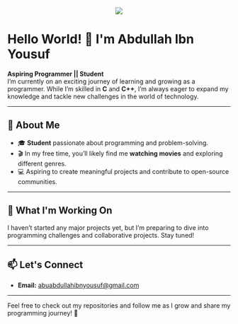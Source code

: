 <div  align="center">
<img src="https://i.giphy.com/media/v1.Y2lkPTc5MGI3NjExcnhtZG96cGhhaGZjcnY4ajBuMjI1MTFscnpoMDhmbXF4YnM0amFxaiZlcD12MV9pbnRlcm5hbF9naWZfYnlfaWQmY3Q9Zw/Ws6T5PN7wHv3cY8xy8/giphy.gif">
</div>


# Hello World! 👋 I'm Abdullah Ibn Yousuf

**Aspiring Programmer || Student**  
I’m currently on an exciting journey of learning and growing as a programmer. While I’m skilled in **C** and **C++**, I’m always eager to expand my knowledge and tackle new challenges in the world of technology.

---

## 🌟 About Me
- 🎓 **Student** passionate about programming and problem-solving.  
- 🎬 In my free time, you’ll likely find me **watching movies** and exploring different genres.  
- 💻 Aspiring to create meaningful projects and contribute to open-source communities.

---

## 🔭 What I'm Working On
I haven’t started any major projects yet, but I’m preparing to dive into programming challenges and collaborative projects. Stay tuned!

---

## 📫 Let's Connect
- **Email:** [abuabdullahibnyousuf@gmail.com](mailto:abuabdullahibnyousuf@gmail.com)

---

Feel free to check out my repositories and follow me as I grow and share my programming journey! 🚀  

